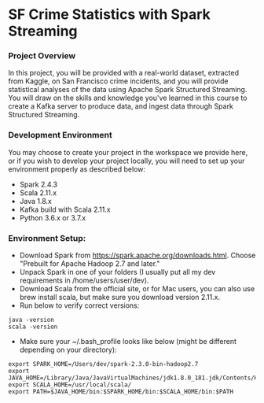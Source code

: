 # SF Crime Statistics with Spark Streaming

### Project Overview

In this project, you will be provided with a real-world dataset, extracted from Kaggle, on San Francisco crime incidents, and you will provide statistical analyses of the data using Apache Spark Structured Streaming. You will draw on the skills and knowledge you've learned in this course to create a Kafka server to produce data, and ingest data through Spark Structured Streaming.

### Development Environment

You may choose to create your project in the workspace we provide here, or if you wish to develop your project locally, you will need to set up your environment properly as described below:

* Spark 2.4.3
* Scala 2.11.x
* Java 1.8.x
* Kafka build with Scala 2.11.x
* Python 3.6.x or 3.7.x

### Environment Setup:

* Download Spark from https://spark.apache.org/downloads.html. Choose "Prebuilt for Apache Hadoop 2.7 and later."
* Unpack Spark in one of your folders (I usually put all my dev requirements in /home/users/user/dev).
* Download Scala from the official site, or for Mac users, you can also use brew install scala, but make sure you download version 2.11.x.
* Run below to verify correct versions:

```
java -version
scala -version
```
* Make sure your ~/.bash_profile looks like below (might be different depending on your directory):

```
export SPARK_HOME=/Users/dev/spark-2.3.0-bin-hadoop2.7
export JAVA_HOME=/Library/Java/JavaVirtualMachines/jdk1.8.0_181.jdk/Contents/Home
export SCALA_HOME=/usr/local/scala/
export PATH=$JAVA_HOME/bin:$SPARK_HOME/bin:$SCALA_HOME/bin:$PATH
```